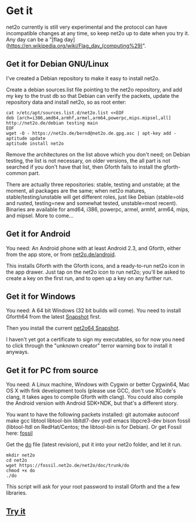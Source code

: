 Get it
======

net2o currently is still very experimental and the protocol can have
incompatible changes at any time, so keep net2o up to date when you
try it.  Any day can be a "[flag day](https://en.wikipedia.org/wiki/Flag_day_(computing%29)".

Get it for Debian GNU/Linux
---------------------------

I've created a Debian repository to make it easy to install net2o.

Create a debian sources.list file pointing to the net2o repository,
and add my key to the trust db so that Debian can verify the packets,
update the repository data and install net2o, so as root enter:

    cat >/etc/apt/sources.list.d/net2o.list <<EOF
    deb [arch=i386,amd64,armhf,armel,arm64,powerpc,mips.mipsel,all] http://net2o.de/debian testing main
    EOF
    wget -O - https://net2o.de/bernd@net2o.de.gpg.asc | apt-key add -
    aptitude update
    aptitude install net2o

Remove the architectures on the list above which you don't need; on
Debian testing, the list is not necessary, on older versions, the all
part is not searched if you don't have that list, then Gforth fails to
install the gforth-common part.

There are actually three repositories: stable, testing and unstable;
at the moment, all packages are the same; when net2o matures,
stable/testing/unstable will get different roles, just like Debian
(stable=old and rusted, testing=new and somewhat tested, unstable=most
recent).  Binaries are available for amd64, i386, powerpc, armel,
armhf, arm64, mips, and mipsel.  More to come...

Get it for Android
------------------

You need: An Android phone with at least Android 2.3, and Gforth,
either from the app store, or from [net2o.de/android](https://net2o.de/android/Gforth.apk).

This installs Gforth with the Gforth icons, and a ready-to-run net2o
icon in the app drawer.  Just tap on the net2o icon to run net2o;
you'll be asked to create a key on the first run, and to open up a key
on any further run.

Get it for Windows
------------------

You need: A 64 bit Windows (32 bit builds will come). You need to
install Gforth64 from the latest [Snapshot](http://www.complang.tuwien.ac.at/forth/gforth/Snapshots/current/gforth64.exe) first.

Then you install the current [net2o64 Snapshot](https://net2o.de/windows/net2o64.exe).

I haven't yet got a certificate to sign my executables, so for now you
need to click through the "unknown creator" terror warning box to
install it anyways.

Get it for PC from source
-------------------------

You need: A Linux machine, Windows with Cygwin or better Cygwin64, Mac
OS X with fink development tools (please use GCC, don't use XCode's
clang, it takes ages to compile Gforth with clang).  You could also
compile the Android version with Android SDK+NDK, but that's a different story.

You want to have the following packets installed: git automake
autoconf make gcc libtool libtool-bin libltdl7-dev yodl emacs
libpcre3-dev bison fossil (libtool-ltdl on RedHat/Centos; the
libtool-bin is for Debian). Or get Fossil here:
[fossil](http://www.fossil-scm.org/index.html/doc/tip/www/index.wiki)

Get the [do](https://fossil.net2o.de/net2o/doc/trunk/do) file
(latest revision), put it into your net2o folder, and let it run.

    mkdir net2o
    cd net2o
    wget https://fossil.net2o.de/net2o/doc/trunk/do
    chmod +x do
    ./do

This script will ask for your root password to install Gforth and the
a few libraries.

[Try it](try-it.md)
-------------------